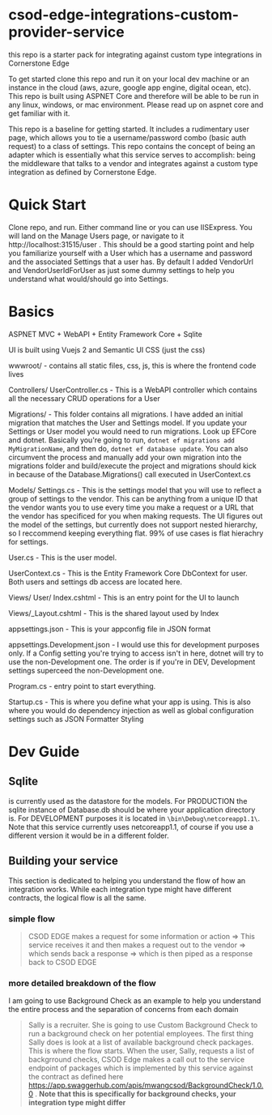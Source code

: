 # csod-edge-integrations-custom-provider-service
this repo is a starter pack for integrating against custom type integrations in Cornerstone Edge

To get started clone this repo and run it on your local dev machine or an instance in the cloud (aws, azure, google app engine, digital ocean, etc). This repo is built using ASPNET Core and therefore will be able to be run in any linux, windows, or mac environment. Please read up on aspnet core and get familiar with it.

This repo is a baseline for getting started. It includes a rudimentary user page, which allows you to tie a username/password combo (basic auth request) to a class of settings. This repo contains the concept of being an adapter which is essentially what this service serves to accomplish: being the middleware that talks to a vendor and integrates against a custom type integration as defined by Cornerstone Edge.

# Quick Start
Clone repo, and run. Either command line or you can use IISExpress. You will land on the Manage Users page, or navigate to it http://localhost:31515/user . This should be a good starting point and help you familiarize yourself with a User which has a username and password and the associated Settings that a user has. By default I added VendorUrl and VendorUserIdForUser as just some dummy settings to help you understand what would/should go into Settings.

# Basics
ASPNET MVC + WebAPI + Entity Framework Core + Sqlite

UI is built using Vuejs 2 and Semantic UI CSS (just the css)

wwwroot/ - contains all static files, css, js, this is where the frontend code lives

Controllers/
  UserController.cs - This is a WebAPI controller which contains all the necessary CRUD operations for a User

Migrations/ - This folder contains all migrations. I have added an initial migration that matches the User and Settings model. If you update your Settings or User model you would need to run migrations. Look up EFCore and dotnet. Basically you're going to run, `dotnet ef migrations add MyMigrationName`, and then do, `dotnet ef database update`. You can also circumvent the process and manually add your own migration into the migrations folder and build/execute the project and migrations should kick in because of the Database.Migrations() call executed in UserContext.cs

Models/
  Settings.cs - This is the settings model that you will use to reflect a group of settings to the vendor. This can be anything from a unique ID that the vendor wants you to use every time you make a request or a URL that the vendor has specificed for you when making requests. The UI figures out the model of the settings, but currently does not support nested hierarchy, so I reccommend keeping everything flat. 99% of use cases is flat hierachry for settings.

  User.cs - This is the user model.

  UserContext.cs - This is the Entity Framework Core DbContext for user. Both users and settings db access are located here.

Views/
   User/
    Index.cshtml - This is an entry point for the UI to launch

Views/_Layout.cshtml - This is the shared layout used by Index

appsettings.json - This is your appconfig file in JSON format
 
  appsettings.Development.json - I would use this for development purposes only. If a Config setting you're trying to access isn't in here, dotnet will try to use the non-Development one. The order is if you're in DEV, Development settings superceed the non-Development one.

Program.cs - entry point to start everything.

Startup.cs - This is where you define what your app is using. This is also where you would do dependency injection as well as global configuration settings such as JSON Formatter Styling

# Dev Guide
## Sqlite 
is currently used as the datastore for the models. For PRODUCTION the sqlite instance of Database.db should be where your application directory is. For DEVELOPMENT purposes it is located in `\bin\Debug\netcoreapp1.1\`. Note that this service currently uses netcoreapp1.1, of course if you use a different version it would be in a different folder.
## Building your service
This section is dedicated to helping you understand the flow of how an integration works. While each integration type might have different contracts, the logical flow is all the same.

### simple flow
>CSOD EDGE makes a request for some information or action => This service receives it and then makes a request out to the vendor => which sends back a response => which is then piped as a response back to CSOD EDGE

### more detailed breakdown of the flow
I am going to use Background Check as an example to help you understand the entire process and the separation of concerns from each domain
>Sally is a recruiter. She is going to use Custom Background Check to run a background check on her potential employees. The first thing Sally does is look at a list of available background check packages.
This is where the flow starts. When the user, Sally, requests a list of backgrround checks, CSOD Edge makes a call out to the service endpoint of packages which is implemented by this service against the contract as defined here https://app.swaggerhub.com/apis/mwangcsod/BackgroundCheck/1.0.0 . **Note that this is specifically for background checks, your integration type might differ**
